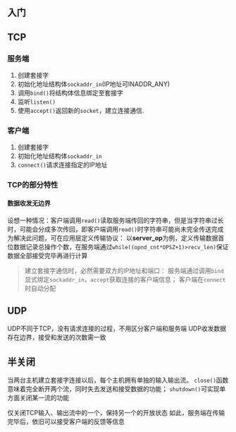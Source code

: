 入门
---

## TCP
### 服务端
1. 创建套接字
2. 初始化地址结构体`sockaddr_in`(IP地址可INADDR_ANY)
3. 调用`bind()`将结构体信息绑定至套接字
4. 监听`listen()`
5. 使用`accept()`返回新的`socket`，建立连接通信.

### 客户端
1. 创建套接字
2. 初始化地址结构体`sockaddr_in`
3. `connect()`请求连接指定的IP地址

### TCP的部分特性
#### 数据收发无边界
设想一种情况：客户端调用`read()`读取服务端传回的字符串，但是当字符串过长时，可能会分成多次传回，即客户端调用`read()`时字符串可能尚未完全传送完成
为解决此问题，可在应用层定义传输协议：
以**server_op**为例，定义传输数据首位数据记录总操作个数，在服务端通过`while((opnd_cnt*OPSZ+1)>recv_len)`保证数据全部接受完毕再进行计算

> 建立套接字通信时，必然需要双方的IP地址和端口：
服务端通过调用`bind`显式绑定`sockaddr_in`，`accept`获取连接的客户端信息；
客户端在`connect`时自动分配

## UDP
UDP不同于TCP，没有请求连接的过程，不用区分客户端和服务端
UDP收发数据存在边界，接受和发送的次数需一致


半关闭
---
当两台主机建立套接字连接以后，每个主机拥有单独的输入输出流。
`close()`函数意味着完全断开两个流，同时失去发送和接受数据的功能；
`shutdown()`可实现单方面关闭某一流的功能

仅关闭TCP输入、输出流中的一个，保持另一个的开放状态
如此，服务端在传输完毕后，依旧可以接受客户端的反馈等信息


